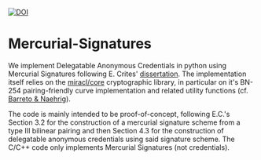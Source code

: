 [![DOI](https://zenodo.org/badge/285924323.svg)](https://zenodo.org/badge/latestdoi/285924323)
# Mercurial-Signatures

We implement Delegatable Anonymous Credentials in python using Mercurial Signatures following E. Crites' [dissertation](https://doi.org/10.26300/tj7d-3h94).  The implementation itself relies on the [miracl/core](https://github.com/burkh4rt/miracl-core) cryptographic library, in particular on it's BN-254 pairing-friendly curve implementation and related utility functions (cf. [Barreto \& Naehrig](https://eprint.iacr.org/2005/133)).

The code is mainly intended to be proof-of-concept, following E.C.'s Section 3.2 for the construction of a mercurial signature scheme from a type III bilinear pairing and then Section 4.3 for the construction of delegatable anonymous credentials using said signature scheme.  The C/C++ code only implements Mercurial Signatures (not credentials).
